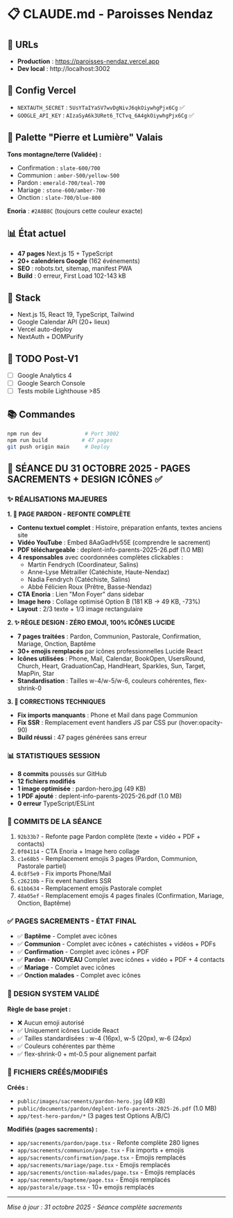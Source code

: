 # 📋 CLAUDE.md - Paroisses Nendaz

## 🔗 URLs
- **Production** : https://paroisses-nendaz.vercel.app
- **Dev local** : http://localhost:3002

## 🔑 Config Vercel
- `NEXTAUTH_SECRET` : `5UsYTaIYaSV7wvDgNivJ6qkOiywhgPjx6Cg` ✅
- `GOOGLE_API_KEY` : `AIzaSyA6k3URet6_TCTvq_6A4gkOiywhgPjx6Cg` ✅

## 🎨 Palette "Pierre et Lumière" Valais
**Tons montagne/terre (Validée) :**
- Confirmation : `slate-600/700`
- Communion : `amber-500/yellow-500`
- Pardon : `emerald-700/teal-700`
- Mariage : `stone-600/amber-700`
- Onction : `slate-700/blue-800`

**Enoria** : `#2A8B8C` (toujours cette couleur exacte)

## 📊 État actuel
- **47 pages** Next.js 15 + TypeScript
- **20+ calendriers Google** (162 événements)
- **SEO** : robots.txt, sitemap, manifest PWA
- **Build** : 0 erreur, First Load 102-143 kB

## 🔧 Stack
- Next.js 15, React 19, TypeScript, Tailwind
- Google Calendar API (20+ lieux)
- Vercel auto-deploy
- NextAuth + DOMPurify

## 📝 TODO Post-V1
- [ ] Google Analytics 4
- [ ] Google Search Console
- [ ] Tests mobile Lighthouse >85

## 📚 Commandes
```bash
npm run dev              # Port 3002
npm run build           # 47 pages
git push origin main     # Deploy
```

## 🚀 SÉANCE DU 31 OCTOBRE 2025 - PAGES SACREMENTS + DESIGN ICÔNES ✅

### ✨ RÉALISATIONS MAJEURES

**1. 🎨 PAGE PARDON - REFONTE COMPLÈTE**
- **Contenu textuel complet** : Histoire, préparation enfants, textes anciens site
- **Vidéo YouTube** : Embed 8AaGadHv55E (comprendre le sacrement)
- **PDF téléchargeable** : deplent-info-parents-2025-26.pdf (1.0 MB)
- **4 responsables** avec coordonnées complètes clickables :
  - Martin Fendrych (Coordinateur, Salins)
  - Anne-Lyse Métrailler (Catéchiste, Haute-Nendaz)
  - Nadia Fendrych (Catéchiste, Salins)
  - Abbé Félicien Roux (Prêtre, Basse-Nendaz)
- **CTA Enoria** : Lien "Mon Foyer" dans sidebar
- **Image hero** : Collage optimisé Option B (181 KB → 49 KB, -73%)
- **Layout** : 2/3 texte + 1/3 image rectangulaire

**2. ✨ RÈGLE DESIGN : ZÉRO EMOJI, 100% ICÔNES LUCIDE**
- **7 pages traitées** : Pardon, Communion, Pastorale, Confirmation, Mariage, Onction, Baptême
- **30+ emojis remplacés** par icônes professionnelles Lucide React
- **Icônes utilisées** : Phone, Mail, Calendar, BookOpen, UsersRound, Church, Heart, GraduationCap, HandHeart, Sparkles, Sun, Target, MapPin, Star
- **Standardisation** : Tailles w-4/w-5/w-6, couleurs cohérentes, flex-shrink-0

**3. 🐛 CORRECTIONS TECHNIQUES**
- **Fix imports manquants** : Phone et Mail dans page Communion
- **Fix SSR** : Remplacement event handlers JS par CSS pur (hover:opacity-90)
- **Build réussi** : 47 pages générées sans erreur

### 📊 STATISTIQUES SESSION
- **8 commits** poussés sur GitHub
- **12 fichiers modifiés**
- **1 image optimisée** : pardon-hero.jpg (49 KB)
- **1 PDF ajouté** : deplent-info-parents-2025-26.pdf (1.0 MB)
- **0 erreur** TypeScript/ESLint

### 🎯 COMMITS DE LA SÉANCE
1. `92b33b7` - Refonte page Pardon complète (texte + vidéo + PDF + contacts)
2. `0f04114` - CTA Enoria + Image hero collage
3. `c1e68b5` - Remplacement emojis 3 pages (Pardon, Communion, Pastorale partiel)
4. `0c8f5e9` - Fix imports Phone/Mail
5. `c26210b` - Fix event handlers SSR
6. `61bb634` - Remplacement emojis Pastorale complet
7. `48a05ef` - Remplacement emojis 4 pages finales (Confirmation, Mariage, Onction, Baptême)

### ✅ PAGES SACREMENTS - ÉTAT FINAL
- ✅ **Baptême** - Complet avec icônes
- ✅ **Communion** - Complet avec icônes + catéchistes + vidéos + PDFs
- ✅ **Confirmation** - Complet avec icônes + PDF
- ✅ **Pardon** - **NOUVEAU** Complet avec icônes + vidéo + PDF + 4 contacts
- ✅ **Mariage** - Complet avec icônes
- ✅ **Onction malades** - Complet avec icônes

### 🎨 DESIGN SYSTEM VALIDÉ
**Règle de base projet :**
- ❌ Aucun emoji autorisé
- ✅ Uniquement icônes Lucide React
- ✅ Tailles standardisées : w-4 (16px), w-5 (20px), w-6 (24px)
- ✅ Couleurs cohérentes par thème
- ✅ flex-shrink-0 + mt-0.5 pour alignement parfait

### 📁 FICHIERS CRÉÉS/MODIFIÉS
**Créés :**
- `public/images/sacrements/pardon-hero.jpg` (49 KB)
- `public/documents/pardon/deplent-info-parents-2025-26.pdf` (1.0 MB)
- `app/test-hero-pardon/*` (3 pages test Options A/B/C)

**Modifiés (pages sacrements) :**
- `app/sacrements/pardon/page.tsx` - Refonte complète 280 lignes
- `app/sacrements/communion/page.tsx` - Fix imports + emojis
- `app/sacrements/confirmation/page.tsx` - Emojis remplacés
- `app/sacrements/mariage/page.tsx` - Emojis remplacés
- `app/sacrements/onction-malades/page.tsx` - Emojis remplacés
- `app/sacrements/bapteme/page.tsx` - Emojis remplacés
- `app/pastorale/page.tsx` - 10+ emojis remplacés

---
*Mise à jour : 31 octobre 2025 - Séance complète sacrements*
